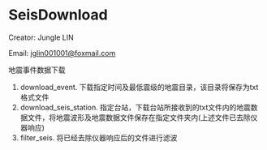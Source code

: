 # SeisDownload
Creator: Jungle LIN

Email: jglin001001@foxmail.com

地震事件数据下载
1. download_event.  下载指定时间及最低震级的地震目录，该目录将保存为txt格式文件
2. download_seis_station.  指定台站，下载台站所接收到的txt文件内的地震数据文件，将地震波形及地震数据文件保存在指定文件夹内(上述文件已去除仪器响应)
3. filter_seis.  将已经去除仪器响应后的文件进行滤波
